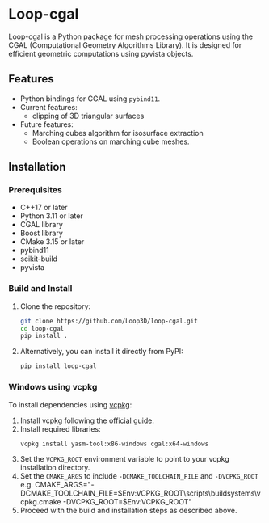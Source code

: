 # Loop-cgal

Loop-cgal is a Python package for mesh processing operations using the  CGAL (Computational Geometry Algorithms Library). It is designed for efficient geometric computations using pyvista objects.

## Features

- Python bindings for CGAL using `pybind11`.
- Current features:
    - clipping of 3D triangular surfaces
- Future features:
    - Marching cubes algorithm for isosurface extraction
    - Boolean operations on marching cube meshes.

## Installation

### Prerequisites

- C++17 or later
- Python 3.11 or later
- CGAL library
- Boost library
- CMake 3.15 or later
- pybind11
- scikit-build
- pyvista

### Build and Install

1. Clone the repository:
   ```bash
   git clone https://github.com/Loop3D/loop-cgal.git
   cd loop-cgal
   pip install .
   ```
2. Alternatively, you can install it directly from PyPI:
   ```bash
   pip install loop-cgal
   ```

### Windows using vcpkg

To install dependencies using [vcpkg](https://vcpkg.io/):

1. Install vcpkg following the [official guide](https://vcpkg.io/en/getting-started.html).
2. Install required libraries:
    ```bash
    vcpkg install yasm-tool:x86-windows cgal:x64-windows
    ```
3. Set the `VCPKG_ROOT` environment variable to point to your vcpkg installation directory.
4. Set the `CMAKE_ARGS` to include `-DCMAKE_TOOLCHAIN_FILE` and `-DVCPKG_ROOT` e.g. CMAKE_ARGS="-DCMAKE_TOOLCHAIN_FILE=$Env:VCPKG_ROOT\scripts\buildsystems\vcpkg.cmake -DVCPKG_ROOT=$Env:VCPKG_ROOT"
4. Proceed with the build and installation steps as described above.